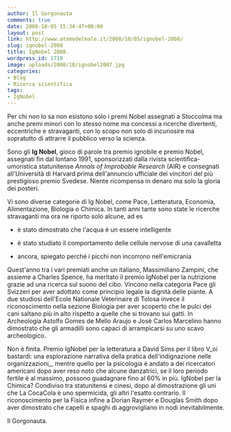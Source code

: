 ```yaml
---
author: Il Gorgonauta
comments: true
date: 2008-10-05 15:34:47+00:00
layout: post
link: http://www.atomodelmale.it/2008/10/05/ignobel-2008/
slug: ignobel-2008
title: IgNobel 2008.
wordpress_id: 1719
image: uploads/2008/10/ignobel2007.jpg
categories:
- Blog
- Ricerca scientifica
tags:
- IgNobel
---
```


Per chi non lo sa non esistono solo i premi Nobel assegnati a Stoccolma ma anche premi minori con lo stesso nome ma concessi a ricerche divertenti, eccentriche e stravaganti, con lo scopo non solo di incuriosire ma sopratutto di attrarre il pubblico verso la scienza.

Sono gli **Ig Nobel**, gioco di parole tra premio ignobile e premio Nobel, assegnati fin dal lontano 1991, sponsorizzati dalla rivista scientifica-umoristica statunitense _Annals of Improbable Research_ (AIR) e consegnati all'Università di Harvard prima dell'annuncio ufficiale dei vincitori del più prestigioso premio Svedese. Niente ricompensa in denaro ma solo la gloria dei posteri.

Vi sono diverse categorie di Ig Nobel, come Pace, Letteratura, Economia, Alimentazione, Biologia o Chimica. In tanti anni tante sono state le ricerche stravaganti ma ora ne riporto solo alcune, ad es

	
  * è stato dimostrato che l'acqua è un essere intelligente

	
  * è stato studiato il comportamento delle cellule nervose di una cavalletta

	
  * ancora, spiegato perché i picchi non incorrono nell'emicrania

Quest'anno tra i vari premiati anche un italiano, Massimiliano Zampini, che assieme a Charles Spence, ha meritato il premio IgNobel per la nutrizione grazie ad una ricerca sul suono del cibo. Vincono nella categoria Pace gli Svizzeri per aver adottato come principio legale la dignità delle piante. A due studiosi dell'Ecole Nationale Veterinaire di Tolosa invece il riconoscimento nella sezione Biologia per aver scoperto che le pulci dei cani saltano più in alto rispetto a quelle che si trovano sui gatti. In Archeologia Astolfo Gomes de Mello Araujo e Josè Carlos Marcelino hanno dimostrato che gli armadilli sono capaci di arrampicarsi su uno scavo archeologico.

Non è finita. Premio IgNobel per la letteratura a David Sims per il libro V_oi bastardi: una esplorazione narrativa della pratica dell'indignazione nelle organizzazioni_, mentre quello per la psicologia è andato a dei ricercatori americani dopo aver reso noto che alcune danzatrici, se il loro periodo fertile è al massimo, possono guadagnare fino al 60% in più. IgNobel per la Chimica? Condiviso tra statunitensi e cinesi, dopo al dimostrazione gli uni che La CocaCola è uno spermicida, gli altri l'esatto contrario. Il riconoscimento per la Fisica infine a Dorian Raymer e Douglas Smith dopo aver dimostrato che capelli e spaghi di aggrovigliano in nodi inevitabilmente.

Il Gorgonauta.
